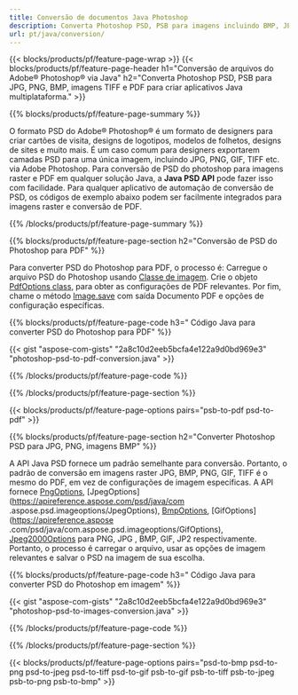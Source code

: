 ```yaml
---
title: Conversão de documentos Java Photoshop
description: Converta Photoshop PSD, PSB para imagens incluindo BMP, JPG, PNG, TIFF e PDF via biblioteca Java.
url: pt/java/conversion/
---
```


{{< blocks/products/pf/feature-page-wrap >}}
{{< blocks/products/pf/feature-page-header h1="Conversão de arquivos do Adobe® Photoshop® via Java" h2="Converta Photoshop PSD, PSB para JPG, PNG, BMP, imagens TIFF e PDF para criar aplicativos Java multiplataforma." >}}

{{% blocks/products/pf/feature-page-summary %}}

O formato PSD do Adobe® Photoshop® é um formato de designers para criar cartões de visita, designs de logotipos, modelos de folhetos, designs de sites e muito mais. É um caso comum para designers exportarem camadas PSD para uma única imagem, incluindo JPG, PNG, GIF, TIFF etc. via Adobe Photoshop. Para conversão de PSD do photoshop para imagens raster e PDF em qualquer solução Java, a **Java PSD API** pode fazer isso com facilidade. Para qualquer aplicativo de automação de conversão de PSD, os códigos de exemplo abaixo podem ser facilmente integrados para imagens raster e conversão de PDF.

{{% /blocks/products/pf/feature-page-summary  %}}

{{% blocks/products/pf/feature-page-section  h2="Conversão de PSD do Photoshop para PDF" %}}

Para converter PSD do Photoshop para PDF, o processo é: Carregue o arquivo PSD do Photoshop usando [Classe de imagem](https://apireference.aspose.com/psd/java/com.aspose.psd/Image). Crie o objeto [PdfOptions class](https://apireference.aspose.com/psd/java/com.aspose.psd.imageoptions/PdfOptions), para obter as configurações de PDF relevantes. Por fim, chame o método [Image.save](https://apireference.aspose.com/psd/java/com.aspose.psd/Image#save-java.lang.String-com.aspose.psd.ImageOptionsBase-) com saída Documento PDF e opções de configuração específicas.

{{% blocks/products/pf/feature-page-code h3=" Código Java para converter PSD do Photoshop para PDF" %}}

{{< gist "aspose-com-gists" "2a8c10d2eeb5bcfa4e122a9d0bd969e3" "photoshop-psd-to-pdf-conversion.java" >}}

{{% /blocks/products/pf/feature-page-code  %}}

{{% /blocks/products/pf/feature-page-section %}}

{{< blocks/products/pf/feature-page-options pairs="psb-to-pdf psd-to-pdf" >}}

{{% blocks/products/pf/feature-page-section  h2="Converter Photoshop PSD para JPG, PNG, imagens BMP" %}}

A API Java PSD fornece um padrão semelhante para conversão. Portanto, o padrão de conversão em imagens raster JPG, BMP, PNG, GIF, TIFF é o mesmo do PDF, em vez de configurações de imagem específicas. A API fornece [PngOptions](https://apireference.aspose.com/psd/java/com.aspose.psd.imageoptions/PngOptions), [JpegOptions](https://apireference.aspose.com/psd/java/com .aspose.psd.imageoptions/JpegOptions), [BmpOptions](https://apireference.aspose.com/psd/java/com.aspose.psd.imageoptions/BmpOptions), [GifOptions](https://apireference.aspose .com/psd/java/com.aspose.psd.imageoptions/GifOptions), [Jpeg2000Options](https://apireference.aspose.com/psd/java/com.aspose.psd.imageoptions/Jpeg2000Options) para PNG, JPG , BMP, GIF, JP2 respectivamente. Portanto, o processo é carregar o arquivo, usar as opções de imagem relevantes e salvar o PSD na imagem de sua escolha.

{{% blocks/products/pf/feature-page-code h3=" Código Java para converter PSD do Photoshop em imagem" %}}

{{< gist "aspose-com-gists" "2a8c10d2eeb5bcfa4e122a9d0bd969e3" "photoshop-psd-to-images-conversion.java" >}}

{{% /blocks/products/pf/feature-page-code  %}}

{{% /blocks/products/pf/feature-page-section %}}

{{< blocks/products/pf/feature-page-options pairs="psd-to-bmp psd-to-png psd-to-jpeg psd-to-tiff psd-to-gif psb-to-gif psb-to-tiff psb-to-jpeg psb-to-png psb-to-bmp" >}}

